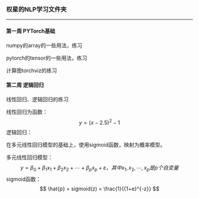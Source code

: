### 权星的NLP学习文件夹

------

#### 第一周 PYTorch基础

numpy的array的一些用法，练习

pytorch的tensor的一些用法，练习

计算图torchviz的练习



#### 第二周 逻辑回归

线性回归、逻辑回归的练习

线性回归为函数：
$$
y = (x - 2.5)^2 - 1
$$
逻辑回归：

在多元线性回归模型的基础上，使用sigmoid函数，映射为概率模型。

多元线性回归模型：
$$
y = β_0 + β_1x_1 + β_2x_2 + \cdots + β_px_p + ε，其中 x_1, x_2, \cdots , x_p是p个自变量
$$
sigmoid函数：
$$
\hat{p} = sigmoid(z) = \frac{1}{{1+e}^{-z}}
$$
